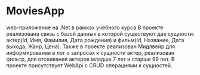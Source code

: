 # MoviesApp
web-приложение на .Net в рамках учебного курса
В проекте реализована связь с базой данных в которой существуют две сущности: актер(Id, Имя, Фамилия, Дата рождения)
и фильм(Id, Название, Дата выхода, Жанр, Цена).
Также в проекте реализован Мидлвейр для информирования в лог о запросах к сущности актер,
реализован фильтр, для отсеивания актеров младше 7 лет и старше 99 лет.
В проекте присутствует WebApi с CRUD операциями к сущностей.
